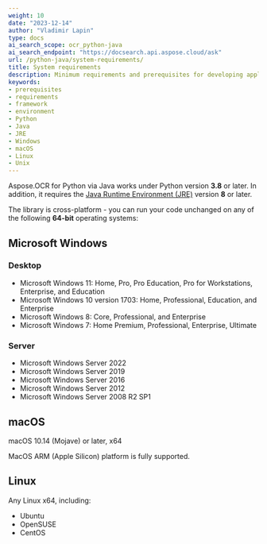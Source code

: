 ```yaml
---
weight: 10
date: "2023-12-14"
author: "Vladimir Lapin"
type: docs
ai_search_scope: ocr_python-java
ai_search_endpoint: "https://docsearch.api.aspose.cloud/ask"
url: /python-java/system-requirements/
title: System requirements
description: Minimum requirements and prerequisites for developing applications with Aspose.OCR for Python via Java.
keywords:
- prerequisites
- requirements
- framework
- environment
- Python
- Java
- JRE
- Windows
- macOS
- Linux
- Unix
---
```


Aspose.OCR for Python via Java works under Python version **3.8** or later. In addition, it requires the [Java Runtime Environment (JRE)](https://www.java.com/en/download/) version **8** or later.

The library is cross-platform - you can run your code unchanged on any of the following **64-bit** operating systems:

## Microsoft Windows

### Desktop

- Microsoft Windows 11: Home, Pro, Pro Education, Pro for Workstations, Enterprise, and Education
- Microsoft Windows 10 version 1703: Home, Professional, Education, and Enterprise
- Microsoft Windows 8: Core, Professional, and Enterprise
- Microsoft Windows 7: Home Premium, Professional, Enterprise, Ultimate

### Server

- Microsoft Windows Server 2022
- Microsoft Windows Server 2019
- Microsoft Windows Server 2016
- Microsoft Windows Server 2012
- Microsoft Windows Server 2008 R2 SP1

## macOS

macOS 10.14 (Mojave) or later, x64

MacOS ARM (Apple Silicon) platform is fully supported.

## Linux

Any Linux x64, including:

- Ubuntu
- OpenSUSE
- CentOS
